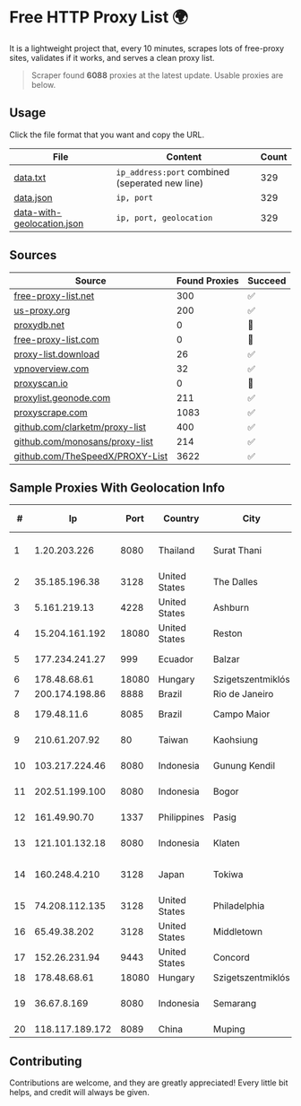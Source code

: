 
# Free HTTP Proxy List 🌍

It is a lightweight project that, every 10 minutes, scrapes lots of free-proxy sites, validates if it works, and serves a clean proxy list.


> Scraper found **6088** proxies at the latest update. Usable proxies are below.

## Usage

Click the file format that you want and copy the URL.


|File|Content|Count|
|----|-------|-----|
|[data.txt](https://raw.githubusercontent.com/themiralay/Proxy-List-World/master/data.txt)|`ip_address:port` combined (seperated new line)|329|
|[data.json](https://raw.githubusercontent.com/themiralay/Proxy-List-World/master/data.json)|`ip, port`|329|
|[data-with-geolocation.json](https://raw.githubusercontent.com/themiralay/Proxy-List-World/master/data-with-geolocation.json)|`ip, port, geolocation`|329|

## Sources

|Source|Found Proxies|Succeed|
|------|-------------|-------|
|[free-proxy-list.net](https://free-proxy-list.net)|300|✅|
|[us-proxy.org](https://www.us-proxy.org)|200|✅|
|[proxydb.net](http://proxydb.net)|0|🚫|
|[free-proxy-list.com](https://free-proxy-list.com/?page=&port=&type%5B%5D=http&type%5B%5D=https&up_time=0&search=Search)|0|🚫|
|[proxy-list.download](https://www.proxy-list.download/HTTP)|26|✅|
|[vpnoverview.com](https://vpnoverview.com/privacy/anonymous-browsing/free-proxy-servers)|32|✅|
|[proxyscan.io](https://www.proxyscan.io)|0|🚫|
|[proxylist.geonode.com](https://proxylist.geonode.com/api/proxy-list?limit=300&page=1&sort_by=lastChecked&sort_type=desc&protocols=http,https)|211|✅|
|[proxyscrape.com](https://api.proxyscrape.com/v2/?request=displayproxies&protocol=http&timeout=10000&country=all&ssl=all&anonymity=all)|1083|✅|
|[github.com/clarketm/proxy-list](https://raw.githubusercontent.com/clarketm/proxy-list/master/proxy-list-raw.txt)|400|✅|
|[github.com/monosans/proxy-list](https://raw.githubusercontent.com/monosans/proxy-list/main/proxies/http.txt)|214|✅|
|[github.com/TheSpeedX/PROXY-List](https://raw.githubusercontent.com/TheSpeedX/PROXY-List/master/http.txt)|3622|✅|


## Sample Proxies With Geolocation Info

|#|Ip|Port|Country|City|Internet Service Provider|
|-|--|----|-------|----|-------------------------|
|1|1.20.203.226|8080|Thailand|Surat Thani|TOT Public Company Limited|
|2|35.185.196.38|3128|United States|The Dalles|Google LLC|
|3|5.161.219.13|4228|United States|Ashburn|Hetzner Online GmbH|
|4|15.204.161.192|18080|United States|Reston|OVH SAS|
|5|177.234.241.27|999|Ecuador|Balzar|Vasquez Burgos Livington|
|6|178.48.68.61|18080|Hungary|Szigetszentmiklós|UPC|
|7|200.174.198.86|8888|Brazil|Rio de Janeiro|Claro S.A|
|8|179.48.11.6|8085|Brazil|Campo Maior|Carnaubanet Ltda|
|9|210.61.207.92|80|Taiwan|Kaohsiung|Chunghwa Telecom Co., Ltd.|
|10|103.217.224.46|8080|Indonesia|Gunung Kendil|PT Nesta Indo Media|
|11|202.51.199.100|8080|Indonesia|Bogor|PT. Sejahtera Globalindo|
|12|161.49.90.70|1337|Philippines|Pasig|Converge ICT Solution Inc|
|13|121.101.132.18|8080|Indonesia|Klaten|PT SELARAS CITRA TERABIT|
|14|160.248.4.210|3128|Japan|Tokiwa|NTT PC Communications, Inc.|
|15|74.208.112.135|3128|United States|Philadelphia|IONOS SE|
|16|65.49.38.202|3128|United States|Middletown|Hurricane Electric LLC|
|17|152.26.231.94|9443|United States|Concord|MCNC|
|18|178.48.68.61|18080|Hungary|Szigetszentmiklós|UPC|
|19|36.67.8.169|8080|Indonesia|Semarang|PT. Telekomunikasi Indonesia|
|20|118.117.189.172|8089|China|Muping|Chinanet|



## Contributing

Contributions are welcome, and they are greatly appreciated! Every
little bit helps, and credit will always be given.

